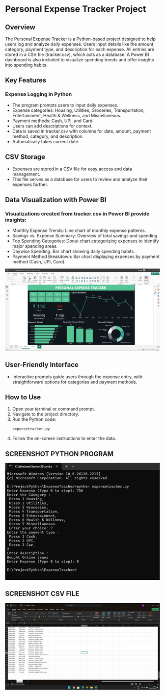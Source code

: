 # Personal Expense Tracker Project
## Overview
The Personal Expense Tracker is a Python-based project designed to help users log and analyze daily expenses. Users input details like the amount, category, payment type, and description for each expense. All entries are stored in a CSV file (tracker.csv), which acts as a database. A Power BI dashboard is also included to visualize spending trends and offer insights into spending habits.

## Key Features
### Expense Logging in Python
- The program prompts users to input daily expenses.
- Expense categories: Housing, Utilities, Groceries, Transportation, Entertainment, Health & Wellness, and Miscellaneous.
- Payment methods: Cash, UPI, and Card.
- Users can add descriptions for context.
- Data is saved in tracker.csv with columns for date, amount, payment method, category, and description.
- Automatically takes current date.
## CSV Storage
- Expenses are stored in a CSV file for easy access and data management.
- This file serves as a database for users to review and analyze their expenses further.
## Data Visualization with Power BI
### Visualizations created from tracker.csv in Power BI provide insights:
- Monthly Expense Trends: Line chart of monthly expense patterns.
- Savings vs. Expense Summary: Overview of total savings and spending.
- Top Spending Categories: Donut chart categorizing expenses to identify major spending areas.
- Daywise Spending: Bar chart showing daily spending habits.
- Payment Method Breakdown: Bar chart displaying expenses by payment method (Cash, UPI, Card).

  
![Screenshot](screenshot.png)


## User-Friendly Interface
- Interactive prompts guide users through the expense entry, with straightforward options for categories and payment methods.
## How to Use
1. Open your terminal or command prompt.
2. Navigate to the project directory.
3. Run the Python code:
   ```bash
   expensetracker.py
   ```
4. Follow the on-screen instructions to enter the data.

## SCREENSHOT PYTHON PROGRAM
![PyProgram](pyprogram.png)

## SCREENSHOT CSV FILE
![CsvFile](csvscreenshot.png)

